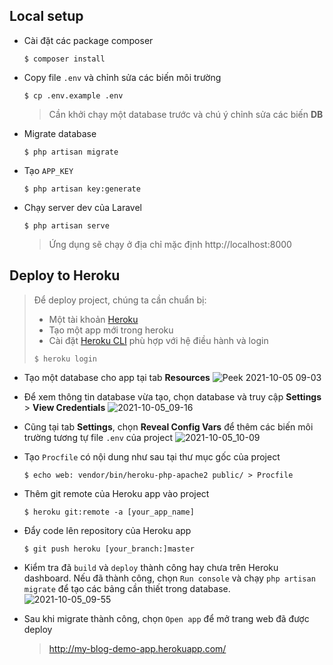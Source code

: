 ## Local setup

-   Cài đặt các package composer

    ```console
    $ composer install
    ```

-   Copy file `.env` và chỉnh sửa các biến môi trường

    ```console
    $ cp .env.example .env
    ```

    > Cần khởi chạy một database trước và chú ý chỉnh sửa các biến **DB**


-   Migrate database

    ```console
    $ php artisan migrate
    ```
-   Tạo `APP_KEY`
    ```console
    $ php artisan key:generate
    ```

-   Chạy server dev của Laravel

    ```console
    $ php artisan serve
    ```

    > Ứng dụng sẽ chạy ở địa chỉ mặc định http://localhost:8000

## Deploy to Heroku

> Để deploy project, chúng ta cần chuẩn bị:
> - Một tài khoản [Heroku](https://heroku.com) 
> - Tạo một app mới trong heroku
> - Cài đặt [Heroku CLI](https://devcenter.heroku.com/articles/heroku-cli#download-and-install) phù hợp với hệ điều hành và login
> ```console
> $ heroku login
> ```

-   Tạo một database cho app tại tab **Resources**
    ![Peek 2021-10-05 09-03](https://user-images.githubusercontent.com/82442432/135949176-5be12a9e-1046-495a-ba5f-72008aac9b1a.gif)

-   Để xem thông tin database vừa tạo, chọn database và truy cập **Settings** > **View Credentials**
    ![2021-10-05_09-16](https://user-images.githubusercontent.com/82442432/135949752-1ba9971e-30ea-4ea6-894c-781b89efd2d7.png)

-   Cũng tại tab **Settings**, chọn **Reveal Config Vars** để thêm các biến môi trường tương tự file `.env` của project
    ![2021-10-05_10-09](https://user-images.githubusercontent.com/82442432/135953951-6a39b02e-c10c-4fe4-974a-b9f28b37ccc5.png)
    
-   Tạo `Procfile` có nội dung như sau tại thư mục gốc của project
    ```console
    $ echo web: vendor/bin/heroku-php-apache2 public/ > Procfile
    ```
    
-   Thêm git remote của Heroku app vào project
    ```console
    $ heroku git:remote -a [your_app_name]
    ```

-   Đẩy code lên repository của Heroku app
    ```console
    $ git push heroku [your_branch:]master
    ```
    
-   Kiểm tra đã `build` và `deploy` thành công hay chưa trên Heroku dashboard. Nếu đã thành công, chọn `Run console` và chạy `php artisan migrate` để tạo các bảng cần thiết trong database.   
    ![2021-10-05_09-55](https://user-images.githubusercontent.com/82442432/135952936-3d95df52-1c20-4cca-ab31-2ce5f3bb9a15.png)
    
-   Sau khi migrate thành công, chọn `Open app` để mở trang web đã được deploy
    > http://my-blog-demo-app.herokuapp.com/

